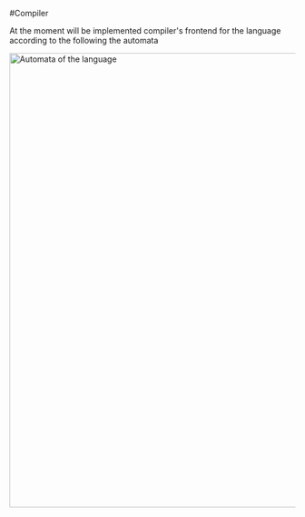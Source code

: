 #Compiler

At the moment will be implemented compiler's frontend for the language
according to the following the automata

<img alt="Automata of the language" width=800 height=800 src="https://github.com/SousaPedroso/compiler/blob/main/automata.svg">
